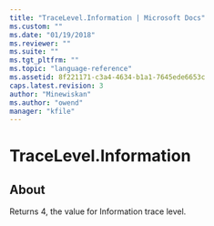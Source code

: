 ```yaml
---
title: "TraceLevel.Information | Microsoft Docs"
ms.custom: ""
ms.date: "01/19/2018"
ms.reviewer: ""
ms.suite: ""
ms.tgt_pltfrm: ""
ms.topic: "language-reference"
ms.assetid: 8f221171-c3a4-4634-b1a1-7645ede6653c
caps.latest.revision: 3
author: "Minewiskan"
ms.author: "owend"
manager: "kfile"
---
```

# TraceLevel.Information
## About  
Returns 4, the value for Information trace level.